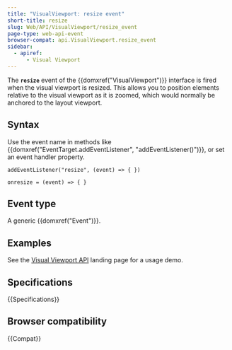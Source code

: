 ```yaml
---
title: "VisualViewport: resize event"
short-title: resize
slug: Web/API/VisualViewport/resize_event
page-type: web-api-event
browser-compat: api.VisualViewport.resize_event
sidebar:
  - apiref:
      - Visual Viewport
---
```


The **`resize`** event of the {{domxref("VisualViewport")}} interface is fired when the visual viewport is resized. This allows you to position elements relative to the visual viewport as it is zoomed, which would normally be anchored to the layout viewport.

## Syntax

Use the event name in methods like {{domxref("EventTarget.addEventListener", "addEventListener()")}}, or set an event handler property.

```js-nolint
addEventListener("resize", (event) => { })

onresize = (event) => { }
```

## Event type

A generic {{domxref("Event")}}.

## Examples

See the [Visual Viewport API](/en-US/docs/Web/API/Visual_Viewport_API#examples) landing page for a usage demo.

## Specifications

{{Specifications}}

## Browser compatibility

{{Compat}}
